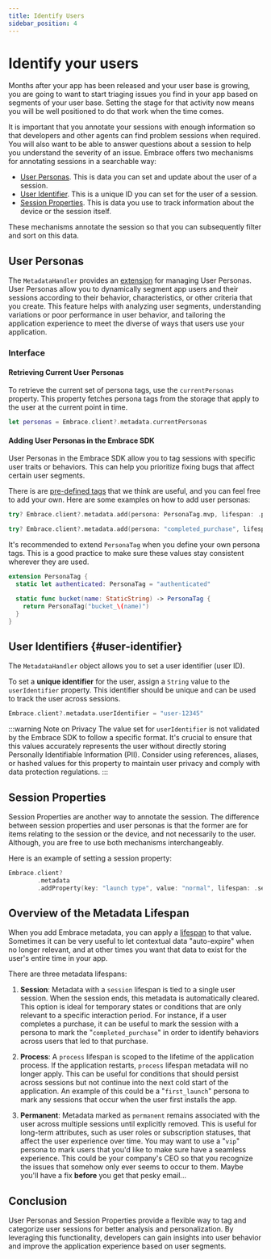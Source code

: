 ```yaml
---
title: Identify Users
sidebar_position: 4
---
```



# Identify your users

Months after your app has been released and your user base is growing, you are going to want to start triaging issues you find in your app based on segments of your user base. Setting the stage for that activity now means you will be well positioned to do that work when the time comes.

It is important that you annotate your sessions with enough information so that developers and other agents can find problem sessions when required. You will also want to be able to answer questions about a session to help you understand the severity of an issue. Embrace offers two mechanisms for annotating sessions in a searchable way:

- [User Personas](./#user-personas). This is data you can set and update about the user of a session.
- [User Identifier](./#user-identifier). This is a unique ID you can set for the user of a session.
- [Session Properties](./#session-properties). This is data you use to track information about the device or the session itself.

These mechanisms annotate the session so that you can subsequently filter and sort on this data.

## User Personas

The `MetadataHandler` provides an [extension](https://github.com/embrace-io/embrace-apple-sdk/blob/main/Sources/EmbraceCore/Public/Metadata/MetadataHandler%2BPersonas.swift) for managing User Personas. User Personas allow you to dynamically segment app users and their sessions according to their behavior, characteristics, or other criteria that you create. This feature helps with analyzing user segments, understanding variations or poor performance in user behavior, and tailoring the application experience to meet the diverse of ways that users use your application.

### Interface

#### Retrieving Current User Personas

To retrieve the current set of persona tags, use the `currentPersonas` property. This property fetches persona tags from the storage that apply to the user at the current point in time.

```swift
let personas = Embrace.client?.metadata.currentPersonas
```

#### Adding User Personas in the Embrace SDK

User Personas in the Embrace SDK allow you to tag sessions with specific user traits or behaviors. This can help you prioritize fixing bugs that affect certain user segments. 

There is are [pre-defined tags](https://github.com/embrace-io/embrace-apple-sdk/blob/main/Sources/EmbraceCore/Public/Metadata/PersonaTag.swift#L8-L17) that we think are useful, and you can feel free to add your own. Here are some examples on how to add user personas:

```swift
try? Embrace.client?.metadata.add(persona: PersonaTag.mvp, lifespan: .permanent)

try? Embrace.client?.metadata.add(persona: "completed_purchase", lifespan: .session)
```

It's recommended to extend `PersonaTag` when you define your own persona tags. This is a good practice to make sure these values stay consistent wherever they are used.

```swift
extension PersonaTag {
  static let authenticated: PersonaTag = "authenticated"

  static func bucket(name: StaticString) -> PersonaTag {
    return PersonaTag("bucket_\(name)")
  }
}
```

## User Identifiers {#user-identifier}

The `MetadataHandler` object allows you to set a user identifier (user ID).

To set a **unique identifier** for the user, assign a `String` value to the `userIdentifier` property. This identifier should be unique and can be used to track the user across sessions.

```swift
Embrace.client?.metadata.userIdentifier = "user-12345"
```

:::warning Note on Privacy
 The value set for `userIdentifier` is not validated by the Embrace SDK to follow a specific format. It's crucial to ensure that this values accurately represents the user without directly storing Personally Identifiable Information (PII). Consider using references, aliases, or hashed values for this property to maintain user privacy and comply with data protection regulations. 
 :::

## Session Properties
Session Properties are another way to annotate the session. The difference between session properties and user personas is that the former are for items relating to the session or the device, and not necessarily to the user. Although, you are free to use both mechanisms interchangeably.

Here is an example of setting a session property:

```swift
Embrace.client?
        .metadata
        .addProperty(key: "launch type", value: "normal", lifespan: .session)
```

## Overview of the Metadata Lifespan

When you add Embrace metadata, you can apply a [lifespan](https://github.com/embrace-io/embrace-apple-sdk/blob/main/Sources/EmbraceCore/Public/Metadata/MetadataHandler.swift#L9-L17) to that value. Sometimes it can be very useful to let contextual data "auto-expire" when no longer relevant, and at other times you want that data to exist for the user's entire time in your app. 

There are three metadata lifespans:

1. **Session**: Metadata with a `session` lifespan is tied to a single user session. When the session ends, this metadata is automatically cleared. This option is ideal for temporary states or conditions that are only relevant to a specific interaction period. For instance, if a user completes a purchase, it can be useful to mark the session with a persona to mark the "`completed_purchase`" in order to identify behaviors across users that led to that purchase.

1. **Process**: A `process` lifespan is scoped to the lifetime of the application process. If the application restarts, `process` lifespan metadata will no longer apply. This can be useful for conditions that should persist across sessions but not continue into the next cold start of the application. An example of this could be a "`first_launch`" persona to mark any sessions that occur when the user first installs the app.

1. **Permanent**: Metadata marked as `permanent` remains associated with the user across multiple sessions until explicitly removed. This is useful for long-term attributes, such as user roles or subscription statuses, that affect the user experience over time. You may want to use a "`vip`" persona to mark users that you'd like to make sure have a seamless experience. This could be your company's CEO so that you recognize the issues that somehow only ever seems to occur to them. Maybe you'll have a fix **before** you get that pesky email...

## Conclusion

User Personas and Session Properties provide a flexible way to tag and categorize user sessions for better analysis and personalization. By leveraging this functionality, developers can gain insights into user behavior and improve the application experience based on user segments.
